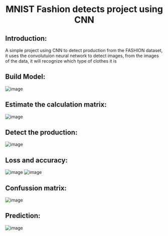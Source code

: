 <div align="center"><h1><b>MNIST Fashion detects project using CNN</b></h1></div>

## Introduction:
A simple project using CNN to detect production from the FASHION dataset, it uses the convolutuion neural network to detect images, from the images of the data, it will recognize which type of clothes it is 

## Build Model:  
![image](https://github.com/dangminh214/MNIST-Fashion-Detection/assets/51837721/ec7175ca-72ec-4cf7-8a12-390896de5c38)

## Estimate the calculation matrix:
![image](https://github.com/dangminh214/MNIST-Fashion-Detection/assets/51837721/2d64e6ab-4d5d-4d94-b241-3527bfa0bcc6)

## Detect the production: 
![image](https://github.com/dangminh214/MNIST-Fashion-Detection/assets/51837721/72241018-46b2-4c4c-8c5a-7f45ff7606f4)

## Loss and accuracy:
![image](https://github.com/dangminh214/MNIST-Fashion-Detection/assets/51837721/6ed6b6de-ed36-4080-becd-b12146385f0e)
![image](https://github.com/dangminh214/MNIST-Fashion-Detection/assets/51837721/392f77ad-547f-4e3a-91b8-b2b443df18a7)

## Confussion matrix:
![image](https://github.com/dangminh214/MNIST-Fashion-Detection/assets/51837721/a6713306-ccc9-458b-a2f0-d207ddb2bfd9)

## Prediction:
![image](https://github.com/dangminh214/MNIST-Fashion-Detection/assets/51837721/a176d6f6-6eb8-4c12-bedb-111e49d64b4b)


